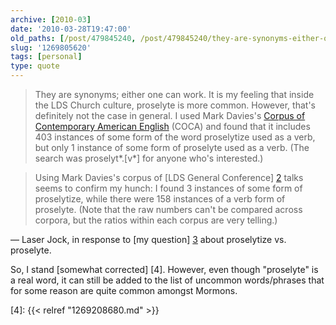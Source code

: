 ```yaml
---
archive: [2010-03]
date: '2010-03-28T19:47:00'
old_paths: [/post/479845240, /post/479845240/they-are-synonyms-either-one-can-work-it-is-my]
slug: '1269805620'
tags: [personal]
type: quote
---
```


> They are synonyms; either one can work. It is my feeling that inside the
> LDS Church culture, proselyte is more common. However, that's definitely
> not the case in general. I used Mark Davies's [Corpus of Contemporary
> American English][1] (COCA) and found that it includes 403 instances of
> some form of the word proselytize used as a verb, but only 1 instance of
> some form of proselyte used as a verb. (The search was proselyt*.[v*]
> for anyone who's interested.)

> Using Mark Davies's corpus of [LDS General Conference] [2] talks seems
> to confirm my hunch: I found 3 instances of some form of proselytize,
> while there were 158 instances of a verb form of proselyte.   (Note that
> the raw numbers can't be compared across corpora, but the ratios within
> each corpus are very telling.)

&mdash; Laser Jock, in response to [my question] [3] about proselytize vs.
proselyte.  

So, I stand [somewhat corrected] [4].  However, even though "proselyte" is
a real word, it can still be added to the list of uncommon words/phrases
that for some reason are quite common amongst Mormons.

[1]: http://www.americancorpus.org/
[2]: http://view.byu.edu/ldsgenconf/
[3]: http://theboard.byu.edu/index.php?area=viewall&id=56771
[4]: {{< relref "1269208680.md" >}}
